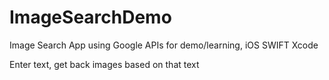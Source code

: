 # ImageSearchDemo
Image Search App using Google APIs for demo/learning, iOS SWIFT Xcode

Enter text, get back images based on that text
